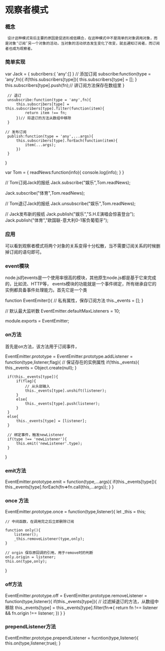 #  观察者模式


### 概念
	 设计这种模式背后主要的原因是促进形成低耦合，在这种模式中不是简单的对象调用对象，而是对象‘订阅’另一个对象的活动，当对象的活动状态发生变化了改变，就去通知订阅者，而订阅者也成为观察者。
### 简单实现

  var Jack = {
     subcribers:{
       'any':[]
	 }
	 // 添加订阅
	 subscribe:function(type = 'any',fn){
		 if(!this.subscribers[type]){
			 this.subscribers[type] = [];
		 }
		 this.subscribers[type].push(fn);// 讲订阅方法保存在数组里
	 }
    
	 // 退订
     unsubscribe:function(type = 'any',fn){
		 this.subscribers[type] = this.subscribers[type].filter(function(item){
			 return item !== fn;
		 })// 将退订的方法从数组中移除
	 }
    
	// 发布订阅
	 publish:function(type = 'any',...args){
		 this.subscribers[type].forEach(function(item){
			 item(...args);
		 })
	 }
  }


 


  var Tom = {
	  readNews:function(info){
		   console.log(info);
	  }
  }

// Tom订阅Jack的报纸
Jack.subscribe("娱乐",Tom.readNews);

Jack.subscribe("体育",Tom.readNews);

// Tom退订Jack的报纸
Jack.unsubscribe("娱乐",Tom.readNews);

// Jack发布新的报纸
Jack.publish("娱乐","S.H.E演唱会惊喜登台");
Jack.publish("体育","欧国联-意大利0-1客负葡萄牙");


### 应用

可以看到观察者模式将两个对象的关系变得十分松散，当不需要订阅关系的时候删掉订阅的语句即可。



### event模块
node.js的events是一个使用率很高的模块，其他原生node.js都是基于它来完成的，比如流、HTTP等，
events模块的功能就是一个事件绑定，所有继承自它的实例都具备事件处理能力。首先它是一个类

function EventEmiter(){
    // 私有属性，保存订阅方法
    this._events = [];
}

// 默认最大监听数
EventEmitter.defaultMaxListeners = 10;

module.exports = EventEmitter;


### on方法
首先是on方法，该方法用于订阅事件，

EventEmitter.prototype  = EventEmitter.prototype.addListener = function(type,listener,flag){
    // 保证存在的实例属性
    if(!this._events){
        this._events = Object.create(null);
    }
   
     if(this._events[type]){
         if(flag){
             // 从头部输入
             this._events[type].unshift(listener);
         }
         else{
             this._events[type].push(listener);
         }
     }
     else{
         this._events[type] = [listener];
     }

     // 绑定事件，触发newListener
     if(type !== 'newListener'){
         this.emit('newListener'.type);
     }
}

<!-- 
 因为有起亚子类需要继承自EventEmitter，因此要判断子类是否存在_event属性，这样做是为了保证子类必须存在此实例属性。而flag标记是一个订阅方法的插入标识，如果为‘true’就视为插入在数组头部。

 -->


### emit方法

EventEmitter.prototype.emit = function(type,...args){
    if(this._events[type]){
        this._events[type].forEach(fn=>fn.call(this,...args));
    }
}

### once 方法

EventEmitter.prototype.once = function(type,listener){
    let _this = this;

    // 中间函数，在调用完之后立即删除订阅

    function only(){
        listener();
        _this.removeListener(type,only);
    }

    // orgin 保存原回调的引用，用于remove时的判断
    only.origin = listener;
    this.on(type,only);
}

<!-- 
 once方法非常有趣，他的功能是将事件订阅一次，当这个时间触发过就不会再次触发。其原理是将订阅的方法在包裹一层函数，在执行后将次函数移除即可
 -->


 ### off方法

 EventEmitter.prototype.off = EventEmitter.prototype.removeListener = function(type,listener){
     if(this._events[type]){
         // 过滤掉退订的方法，从数组中移除
         this._events[type] = this._events[type].filter(fn=>{
             return fn !== listener && fn.origin !== listener;
         })
     }
 }


<!-- 
off 方法即为退订，原理同观察者模式一样，将订阅者方法从数组中移除即可
 -->


 ### prependListener方法
 
 EventEmitter.prototype.prependListener = fucntion(type,listener){
     this.on(type,listener,true);
 }



